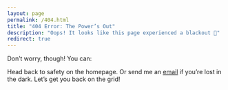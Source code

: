 ```yaml
---
layout: page
permalink: /404.html
title: "404 Error: The Power’s Out"
description: "Oops! It looks like this page experienced a blackout 🔦"
redirect: true
---
```


Don’t worry, though! You can:

Head back to safety on the homepage.
Or send me an [email](mailto:isaacgumbrell@gmail.com) if you’re lost in the dark.
Let’s get you back on the grid!